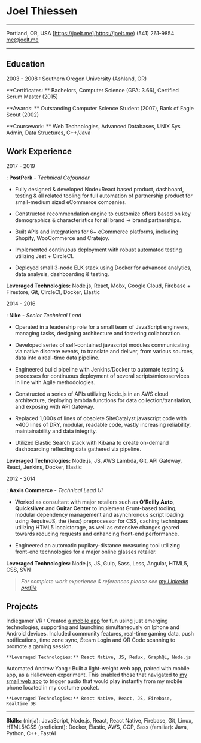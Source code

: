 # Joel Thiessen
-----------------------------            -----------------------------------------
Portland, OR, USA                                     [https://joelt.me](https://joelt.me)
(541) 261-9854                                                            <me@joelt.me>
-----------------------------            -----------------------------------------

## Education

2003 - 2008
: Southern Oregon University (Ashland, OR)

**Certificates: ** Bachelors, Computer Science (GPA: 3.66), Certified Scrum Master (2015)

**Awards: ** Outstanding Computer Science Student (2007), Rank of Eagle Scout (2002)

**Coursework: ** Web Technologies, Advanced Databases, UNIX Sys Admin, Data Structures, C++/Java

## Work Experience

2017 - 2019

: **PostPerk** - _Technical Cofounder_

- Fully designed & developed Node+React based product, dashboard, testing & all related tooling for full automation of partnership product for small-medium sized eCommerce companies.

- Constructed recommendation engine to customize offers based on key demographics & characteristics for all brand -> brand partnerships.

- Built APIs and integrations for 6+ eCommerce platforms, including Shopify, WooCommerce and Cratejoy.

- Implemented continuous deployment with robust automated testing utilizing Jest + CircleCI.

- Deployed small 3-node ELK stack using Docker for advanced analytics, data analysis, dashboarding & testing.

**Leveraged Technologies:** Node.js, React, Mobx, Google Cloud, Firebase + Firestore, Git, CircleCI, Docker, Elastic

2014 - 2016

: **Nike** - _Senior Technical Lead_

- Operated in a leadership role for a small team of JavaScript engineers, managing tasks, designing architecture and fostering collaboration.

- Developed series of self-contained javascript modules communicating via native discrete events, to translate and deliver, from various sources, data into a real-time data pipeline.

- Engineered build pipeline with Jenkins/Docker to automate testing & processes for continuous deployment of several scripts/microservices in line with Agile methodologies.

- Constructed a series of APIs utilizing Node.js in an AWS cloud architecture, deploying lambda functions for data collection/translation, and exposing with API Gateway.

- Replaced 1,000s of lines of obsolete SiteCatalyst javascript code with ~400 lines of DRY, modular, readable code, vastly increasing reliability, maintainability and data integrity.

- Utilized Elastic Search stack with Kibana to create on-demand dashboarding reflecting data gathered via pipeline.

**Leveraged Technologies:** Node.js, JS, AWS Lambda, Git, API Gateway, React, Jenkins, Docker, Elastic

2012 - 2014

: **Aaxis Commerce** - _Technical Lead UI_

- Worked as consultant with major retailers such as **O'Reilly Auto**, **Quicksilver** and **Guitar Center** to implement Grunt-based tooling, modular dependency management and asynchronous script loading using RequireJS, the {less} preprocessor for CSS, caching techniques utilizing HTML5 localstorage, as well as extensive changes geared towards reducing requests and enhancing front-end performance.

- Engineered an automatic pupilary-distance measuring tool utilizing front-end technologies for a major online glasses retailer.

**Leveraged Technologies:** Node.js, JS, Gulp, Sass, Less, Angular, HTML5, CSS, SVN

> _For complete work experience & references please see [my Linkedin profile](https://www.linkedin.com/in/thejoelt/)_

## Projects

Indiegamer VR
: Created [a mobile app](https://play.google.com/store/apps/details?id=com.jdd.indiegamer) for fun using just emerging technologies, supporting and launching simultaneously on Iphone and Android devices. Included community features, real-time gaming data, push notifications, time zone sync, Steam Login and QR Code scanning to promote a gaming session.

    **Leveraged Technologies:** React Native, JS, Redux, GraphQL, Node.js

Automated Andrew Yang
: Built a light-weight web app, paired with mobile app, as a Halloween experiment. This enabled those that navigated to [my small web app](https://theyang.app) to trigger audio that would play instantly from my mobile phone located in my costume pocket.

    **Leveraged Technologies:** React Native, React, JS, Firebase, Realtime DB

---

**Skills:** (ninja): JavaScript, Node.js, React, React Native, Firebase, Git, Linux, HTML5/CSS (proficient): Docker, Elastic, AWS, GCP, Sass (familiar): Java, Python, C++, FastAI
